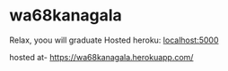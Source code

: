 ﻿# wa68kanagala
Relax, yoou will graduate
Hosted heroku: [localhost:5000](localhost:5000)

hosted at- https://wa68kanagala.herokuapp.com/
